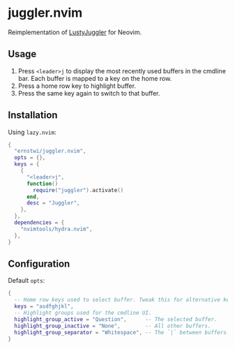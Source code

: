 # juggler.nvim

Reimplementation of [LustyJuggler](https://www.vim.org/scripts/script.php?script_id=2050) for Neovim.

## Usage

1. Press `<leader>j` to display the most recently used buffers in the cmdline bar. Each buffer is mapped to a key on the home row.
2. Press a home row key to highlight buffer.
3. Press the same key again to switch to that buffer.

## Installation

Using `lazy.nvim`:

```lua
{
  "ernstwi/juggler.nvim",
  opts = {},
  keys = {
    {
      "<leader>j",
      function()
        require("juggler").activate()
      end,
      desc = "Juggler",
    },
  },
  dependencies = {
    "nvimtools/hydra.nvim",
  },
}
```

## Configuration

Default `opts`:

```lua
{
  -- Home row keys used to select buffer. Tweak this for alternative keyboard layouts.
  keys = "asdfghjkl",
  -- Highlight groups used for the cmdline UI.
  highlight_group_active = "Question",      -- The selected buffer.
  highlight_group_inactive = "None",        -- All other buffers.
  highlight_group_separator = "Whitespace", -- The `|` between buffers.
}
```
